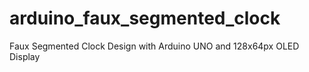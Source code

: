 # arduino_faux_segmented_clock
Faux Segmented Clock Design with Arduino UNO and 128x64px OLED Display
